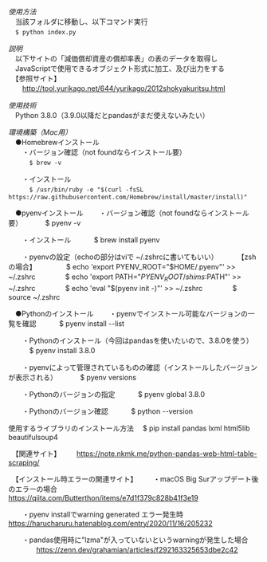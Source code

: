 *使用方法*  
　当該フォルダに移動し、以下コマンド実行  
　`$ python index.py`

*説明*  
　以下サイトの「減価償却資産の償却率表」の表のデータを取得し  
　JavaScriptで使用できるオブジェクト形式に加工、及び出力をする  
　【参照サイト】  
　　http://tool.yurikago.net/644/yurikago/2012shokyakuritsu.html  

*使用技術*  
　Python 3.8.0（3.9.0以降だとpandasがまだ使えないみたい）  

*環境構築（Mac用）*  
　●Homebrewインストール  
　　・バージョン確認（not foundならインストール要）  
　　　`$ brew -v`

　　・インストール  
　　　`$ /usr/bin/ruby -e "$(curl -fsSL https://raw.githubusercontent.com/Homebrew/install/master/install)"`

　●pyenvインストール
　　・バージョン確認（not foundならインストール要）
　　　$ pyenv -v

　　・インストール
　　　$ brew install pyenv

　　・pyenvの設定（echoの部分はviで ~/.zshrcに書いてもいい）
　　　【zshの場合】
　　　　$ echo 'export PYENV_ROOT="$HOME/.pyenv"' >> ~/.zshrc
　　　　$ echo 'export PATH="$PYENV_ROOT/shims:$PATH"' >> ~/.zshrc
　　　　$ echo 'eval "$(pyenv init -)"' >> ~/.zshrc
　　　　$ source ~/.zshrc

　●Pythonのインストール
　　・pyenvでインストール可能なバージョンの一覧を確認
　　　$ pyenv install --list

　　・Pythonのインストール（今回はpandasを使いたいので、3.8.0を使う）
　　　$ pyenv install 3.8.0

　　・pyenvによって管理されているものの確認（インストールしたバージョンが表示される）
　　　$ pyenv versions

　　・Pythonのバージョンの指定
　　　$ pyenv global 3.8.0

　　・Pythonのバージョン確認
　　　$ python --version

使用するライブラリのインストール方法
　$ pip install pandas lxml html5lib beautifulsoup4

　【関連サイト】
　　https://note.nkmk.me/python-pandas-web-html-table-scraping/

　【インストール時エラーの関連サイト】
　　・macOS Big Surアップデート後のエラーの場合
　　　　https://qiita.com/Butterthon/items/e7d1f379c828b41f3e19

　　・pyenv installでwarning generated エラー発生時
　　　　https://harucharuru.hatenablog.com/entry/2020/11/16/205232

　　・pandas使用時に"lzma"が入っていないというwarningが発生した場合
　　　　https://zenn.dev/grahamian/articles/f292163325653dbe2c42
